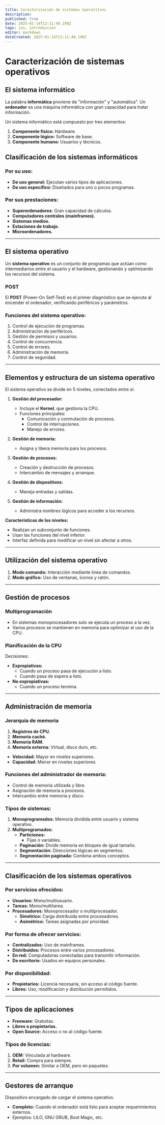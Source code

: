 ```yaml
---
title: Caracterización de sistemas operatitvos
description: 
published: true
date: 2025-01-14T12:11:40.198Z
tags: iso, introduccion
editor: markdown
dateCreated: 2025-01-14T12:11:40.198Z
---
```


# Caracterización de sistemas operativos

## El sistema informático
La palabra **informática** proviene de "información" y "automática". Un **ordenador** es una máquina informática con gran capacidad para tratar información.

Un sistema informático está compuesto por tres elementos:
1. **Componente físico:** Hardware.
2. **Componente lógico:** Software de base.
3. **Componente humano:** Usuarios y técnicos.

## Clasificación de los sistemas informáticos
### Por su uso:
- **De uso general:** Ejecutan varios tipos de aplicaciones.
- **De uso específico:** Diseñados para uno o pocos programas.

### Por sus prestaciones:
- **Superordenadores:** Gran capacidad de cálculos.
- **Computadores centrales (mainframes).**
- **Sistemas medios.**
- **Estaciones de trabajo.**
- **Microordenadores.**

---

## El sistema operativo
Un **sistema operativo** es un conjunto de programas que actúan como intermediarios entre el usuario y el hardware, gestionando y optimizando los recursos del sistema.

### POST
El **POST** (Power-On Self-Test) es el primer diagnóstico que se ejecuta al encender el ordenador, verificando periféricos y parámetros.

### Funciones del sistema operativo:
1. Control de ejecución de programas.
2. Administración de periféricos.
3. Gestión de permisos y usuarios.
4. Control de concurrencia.
5. Control de errores.
6. Administración de memoria.
7. Control de seguridad.

---

## Elementos y estructura de un sistema operativo
El sistema operativo se divide en 5 niveles, conectados entre sí:

1. **Gestión del procesador:**
   - Incluye el **Kernel**, que gestiona la CPU.
   - Funciones principales:
     - Comunicación y conmutación de procesos.
     - Control de interrupciones.
     - Manejo de errores.

2. **Gestión de memoria:**
   - Asigna y libera memoria para los procesos.

3. **Gestión de procesos:**
   - Creación y destrucción de procesos.
   - Intercambio de mensajes y arranque.

4. **Gestión de dispositivos:**
   - Maneja entradas y salidas.

5. **Gestión de información:**
   - Administra nombres lógicos para acceder a los recursos.

**Características de los niveles:**
- Realizan un subconjunto de funciones.
- Usan las funciones del nivel inferior.
- Interfaz definida para modificar un nivel sin afectar a otros.

---

## Utilización del sistema operativo
1. **Modo comando:** Interacción mediante línea de comandos.
2. **Modo gráfico:** Uso de ventanas, íconos y ratón.

---

## Gestión de procesos
### Multiprogramación
- En sistemas monoprocesadores solo se ejecuta un proceso a la vez.
- Varios procesos se mantienen en memoria para optimizar el uso de la CPU.

### Planificación de la CPU
Decisiones:
- **Expropiativas:**
  - Cuando un proceso pasa de ejecución a listo.
  - Cuando pasa de espera a listo.
- **No expropiativas:**
  - Cuando un proceso termina.

---

## Administración de memoria
### Jerarquía de memoria
1. **Registros de CPU.**
2. **Memoria caché.**
3. **Memoria RAM.**
4. **Memoria externa:** Virtual, disco duro, etc.

- **Velocidad:** Mayor en niveles superiores.
- **Capacidad:** Menor en niveles superiores.

### Funciones del administrador de memoria:
- Control de memoria utilizada y libre.
- Asignación de memoria a procesos.
- Intercambio entre memoria y disco.

### Tipos de sistemas:
1. **Monoprogramados:** Memoria dividida entre usuario y sistema operativo.
2. **Multiprogramados:**
   - **Particiones:**
     - Fijas o variables.
   - **Paginación:** Divide memoria en bloques de igual tamaño.
   - **Segmentación:** Direcciones lógicas en segmentos.
   - **Segmentación paginada:** Combina ambos conceptos.

---

## Clasificación de los sistemas operativos
### Por servicios ofrecidos:
- **Usuarios:** Mono/multiusuario.
- **Tareas:** Mono/multitarea.
- **Procesadores:** Monoprocesador o multiprocesador.
  - **Simétrico:** Carga distribuida entre procesadores.
  - **Asimétrico:** Tareas asignadas por prioridad.

### Por forma de ofrecer servicios:
- **Centralizados:** Uso de mainframes.
- **Distribuidos:** Procesos entre varios procesadores.
- **En red:** Computadoras conectadas para transmitir información.
- **De escritorio:** Usados en equipos personales.

### Por disponibilidad:
- **Propietarios:** Licencia necesaria, sin acceso al código fuente.
- **Libres:** Uso, modificación y distribución permitidos.

---

## Tipos de aplicaciones
- **Freeware:** Gratuitas.
- **Libres o propietarias.**
- **Open Source:** Acceso o no al código fuente.

### Tipos de licencias:
1. **OEM:** Vinculada al hardware.
2. **Retail:** Compra para siempre.
3. **Por volumen:** Similar a OEM, pero en paquetes.

---

## Gestores de arranque
Dispositivo encargado de cargar el sistema operativo.
- **Completo:** Cuando el ordenador está listo para aceptar requerimientos externos.
- Ejemplos: LILO, GNU GRUB, Boot Magic, etc.


